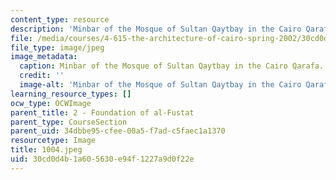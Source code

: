 ```yaml
---
content_type: resource
description: 'Minbar of the Mosque of Sultan Qaytbay in the Cairo Qarafa. '
file: /media/courses/4-615-the-architecture-of-cairo-spring-2002/30cd0d4b1a605630e94f1227a9d0f22e_1004.jpeg
file_type: image/jpeg
image_metadata:
  caption: Minbar of the Mosque of Sultan Qaytbay in the Cairo Qarafa.
  credit: ''
  image-alt: 'Minbar of the Mosque of Sultan Qaytbay in the Cairo Qarafa. '
learning_resource_types: []
ocw_type: OCWImage
parent_title: 2 - Foundation of al-Fustat
parent_type: CourseSection
parent_uid: 34dbbe95-cfee-00a5-f7ad-c5faec1a1370
resourcetype: Image
title: 1004.jpeg
uid: 30cd0d4b-1a60-5630-e94f-1227a9d0f22e
---
```

